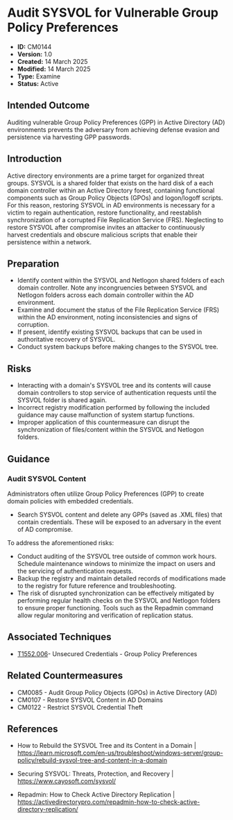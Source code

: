 # Audit SYSVOL for Vulnerable Group Policy Preferences

* **ID:** CM0144
* **Version:** 1.0
* **Created:** 14 March 2025
* **Modified:** 14 March 2025
* **Type:** Examine
* **Status:** Active

## Intended Outcome

Auditing vulnerable Group Policy Preferences (GPP) in Active Directory (AD) environments prevents the adversary from achieving defense evasion and persistence via harvesting GPP passwords.

## Introduction

Active directory environments are a prime target for organized threat groups. SYSVOL is a shared folder that exists on the hard disk of a each domain controller within an Active Directory forest, containing functional components such as Group Policy Objects (GPOs) and logon/logoff scripts. For this reason, restoring SYSVOL in AD environments is necessary for a victim to regain authentication, restore functionality, and reestablish synchronization of a corrupted File Replication Service (FRS). Neglecting to restore SYSVOL after compromise invites an attacker to continuously harvest credentials and obscure malicious scripts that enable their persistence within a network.

## Preparation

- Identify content within the SYSVOL and Netlogon shared folders of each domain controller. Note any incongruencies between SYSVOL and Netlogon folders across each domain controller within the AD environment.
- Examine and document the status of the File Replication Service (FRS) within the AD environment, noting inconsistencies and signs of corruption.
- If present, identify existing SYSVOL backups that can be used in authoritative recovery of SYSVOL.
- Conduct system backups before making changes to the SYSVOL tree.

## Risks

- Interacting with a domain's SYSVOL tree and its contents will cause domain controllers to stop service of authentication requests until the SYSVOL folder is shared again.
- Incorrect registry modification performed by following the included guidance may cause malfunction of system startup functions.
- Improper application of this countermeasure can disrupt the synchronization of files/content within the SYSVOL and Netlogon folders.

## Guidance

### Audit SYSVOL Content

Administrators often utilize Group Policy Preferences (GPP) to create domain policies with embedded credentials.
- Search SYSVOL content and delete any GPPs (saved as .XML files) that contain credentials. These will be exposed to an adversary in the event of AD compromise.

To address the aforementioned risks:
- Conduct auditing of the SYSVOL tree outside of common work hours. Schedule maintenance windows to minimize the impact on users and the servicing of authentication requests.
- Backup the registry and maintain detailed records of modifications made to the registry for future reference and troubleshooting.
- The risk of disrupted synchronization can be effectively mitigated by performing regular health checks on the SYSVOL and Netlogon folders to ensure proper functioning. Tools such as the Repadmin command allow regular monitoring and verification of replication status.

## Associated Techniques

- [T1552.006](https://attack.mitre.org/techniques/T1552/006/)- Unsecured Credentials - Group Policy Preferences

## Related Countermeasures

- CM0085 - Audit Group Policy Objects (GPOs) in Active Directory (AD)
- CM0107 - Restore SYSVOL Content in AD Domains
- CM0122 - Restrict SYSVOL Credential Theft

## References

- How to Rebuild the SYSVOL Tree and its Content in a Domain | <https://learn.microsoft.com/en-us/troubleshoot/windows-server/group-policy/rebuild-sysvol-tree-and-content-in-a-domain>

- Securing SYSVOL: Threats, Protection, and Recovery | <https://www.cayosoft.com/sysvol/>

- Repadmin: How to Check Active Directory Replication | <https://activedirectorypro.com/repadmin-how-to-check-active-directory-replication/>
